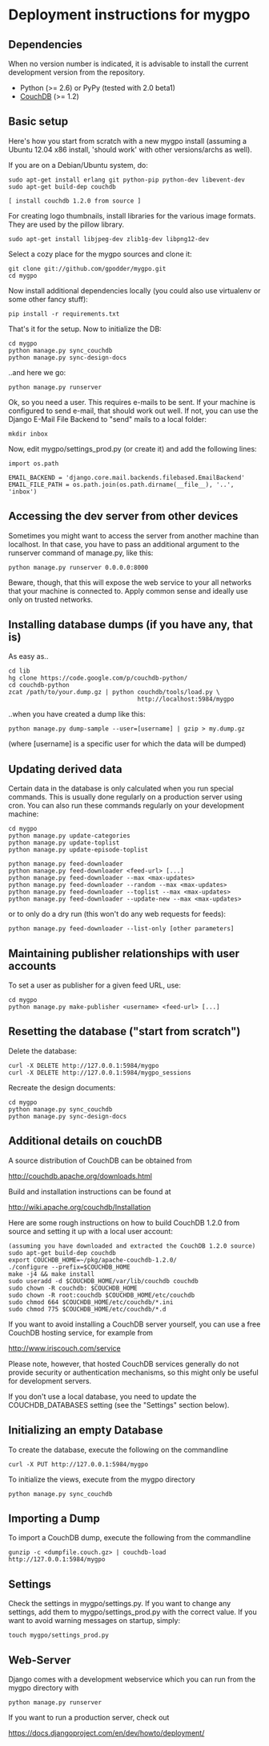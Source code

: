 Deployment instructions for mygpo
=================================


Dependencies
------------

When no version number is indicated, it is advisable to install the current
development version from the repository.

* Python (>= 2.6) or PyPy (tested with 2.0 beta1)
* [CouchDB](https://couchdb.apache.org/) (>= 1.2)


Basic setup
-----------

Here's how you start from scratch with a new mygpo install (assuming a
Ubuntu 12.04 x86 install, 'should work' with other versions/archs as well).

If you are on a Debian/Ubuntu system, do:

    sudo apt-get install erlang git python-pip python-dev libevent-dev
    sudo apt-get build-dep couchdb

    [ install couchdb 1.2.0 from source ]

For creating logo thumbnails, install libraries for the various image formats.
They are used by the pillow library.

    sudo apt-get install libjpeg-dev zlib1g-dev libpng12-dev

Select a cozy place for the mygpo sources and clone it:

    git clone git://github.com/gpodder/mygpo.git
    cd mygpo

Now install additional dependencies locally (you could also use virtualenv or
some other fancy stuff):

    pip install -r requirements.txt

That's it for the setup. Now to initialize the DB:

    cd mygpo
    python manage.py sync_couchdb
    python manage.py sync-design-docs

..and here we go:

    python manage.py runserver

Ok, so you need a user. This requires e-mails to be sent. If your machine is
configured to send e-mail, that should work out well. If not, you can use the
Django E-Mail File Backend to "send" mails to a local folder:

    mkdir inbox

Now, edit mygpo/settings_prod.py (or create it) and add the following lines:

    import os.path

    EMAIL_BACKEND = 'django.core.mail.backends.filebased.EmailBackend'
    EMAIL_FILE_PATH = os.path.join(os.path.dirname(__file__), '..', 'inbox')


Accessing the dev server from other devices
-------------------------------------------

Sometimes you might want to access the server from another machine than
localhost. In that case, you have to pass an additional argument to the
runserver command of manage.py, like this:

    python manage.py runserver 0.0.0.0:8000

Beware, though, that this will expose the web service to your all networks
that your machine is connected to. Apply common sense and ideally use only
on trusted networks.


Installing database dumps (if you have any, that is)
----------------------------------------------------

As easy as..

    cd lib
    hg clone https://code.google.com/p/couchdb-python/
    cd couchdb-python
    zcat /path/to/your.dump.gz | python couchdb/tools/load.py \
                                        http://localhost:5984/mygpo

..when you have created a dump like this:

    python manage.py dump-sample --user=[username] | gzip > my.dump.gz

(where [username] is a specific user for which the data will be dumped)

Updating derived data
---------------------

Certain data in the database is only calculated when you
run special commands. This is usually done regularly on
a production server using cron. You can also run these
commands regularly on your development machine:

    cd mygpo
    python manage.py update-categories
    python manage.py update-toplist
    python manage.py update-episode-toplist

    python manage.py feed-downloader
    python manage.py feed-downloader <feed-url> [...]
    python manage.py feed-downloader --max <max-updates>
    python manage.py feed-downloader --random --max <max-updates>
    python manage.py feed-downloader --toplist --max <max-updates>
    python manage.py feed-downloader --update-new --max <max-updates>

or to only do a dry run (this won't do any web requests for feeds):

    python manage.py feed-downloader --list-only [other parameters]


Maintaining publisher relationships with user accounts
------------------------------------------------------

To set a user as publisher for a given feed URL, use:

    cd mygpo
    python manage.py make-publisher <username> <feed-url> [...]


Resetting the database ("start from scratch")
---------------------------------------------

Delete the database:

    curl -X DELETE http://127.0.0.1:5984/mygpo
    curl -X DELETE http://127.0.0.1:5984/mygpo_sessions

Recreate the design documents:

    cd mygpo
    python manage.py sync_couchdb
    python manage.py sync-design-docs


Additional details on couchDB
-----------------------------

A source distribution of CouchDB can be obtained from

   http://couchdb.apache.org/downloads.html

Build and installation instructions can be found at

   http://wiki.apache.org/couchdb/Installation

Here are some rough instructions on how to build CouchDB 1.2.0 from source
and setting it up with a local user account:

    (assuming you have downloaded and extracted the CouchDB 1.2.0 source)
    sudo apt-get build-dep couchdb
    export COUCHDB_HOME=~/pkg/apache-couchdb-1.2.0/
    ./configure --prefix=$COUCHDB_HOME
    make -j4 && make install
    sudo useradd -d $COUCHDB_HOME/var/lib/couchdb couchdb
    sudo chown -R couchdb: $COUCHDB_HOME
    sudo chown -R root:couchdb $COUCHDB_HOME/etc/couchdb
    sudo chmod 664 $COUCHDB_HOME/etc/couchdb/*.ini
    sudo chmod 775 $COUCHDB_HOME/etc/couchdb/*.d


If you want to avoid installing a CouchDB server yourself, you can use a free
CouchDB hosting service, for example from

   http://www.iriscouch.com/service

Please note, however, that hosted CouchDB services generally do not provide
security or authentication mechanisms, so this might only be useful for
development servers.

If you don't use a local database, you need to update the COUCHDB_DATABASES
setting (see the "Settings" section below).



Initializing an empty Database
------------------------------

To create the database, execute the following on the commandline

    curl -X PUT http://127.0.0.1:5984/mygpo

To initialize the views, execute from the mygpo directory

    python manage.py sync_couchdb


Importing a Dump
----------------

To import a CouchDB dump, execute the following from the commandline

    gunzip -c <dumpfile.couch.gz> | couchdb-load http://127.0.0.1:5984/mygpo




Settings
--------

Check the settings in mygpo/settings.py. If you want to change any settings,
add them to mygpo/settings_prod.py with the correct value. If you want to
avoid warning messages on startup, simply:

    touch mygpo/settings_prod.py



Web-Server
----------

Django comes with a development webservice which you can run from the mygpo
directory with

    python manage.py runserver

If you want to run a production server, check out

   https://docs.djangoproject.com/en/dev/howto/deployment/
